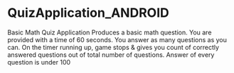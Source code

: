 # QuizApplication_ANDROID
Basic Math Quiz Application
Produces a basic math question.
You are provided with a time of 60 seconds.
You answer as many questions as you can.
On the timer running up, game stops & gives you count of correctly answered questions out of total number of questions.
Answer of every question is under 100
